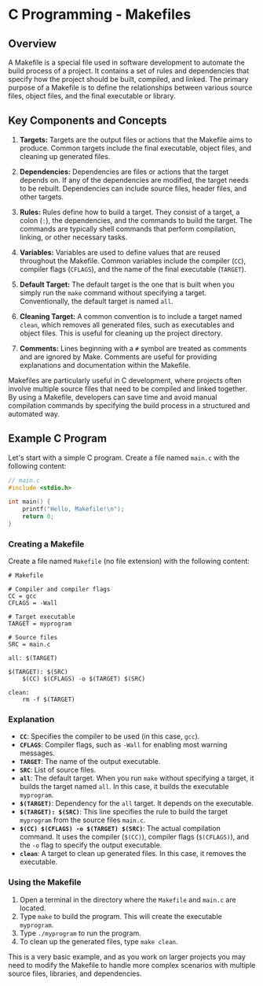 # C Programming - Makefiles

## Overview
A Makefile is a special file used in software development to automate the build process of a project. It contains a set of rules and dependencies that specify how the project should be built, compiled, and linked. The primary purpose of a Makefile is to define the relationships between various source files, object files, and the final executable or library.

## Key Components and Concepts

1. **Targets:** Targets are the output files or actions that the Makefile aims to produce. Common targets include the final executable, object files, and cleaning up generated files.

2. **Dependencies:** Dependencies are files or actions that the target depends on. If any of the dependencies are modified, the target needs to be rebuilt. Dependencies can include source files, header files, and other targets.

3. **Rules:** Rules define how to build a target. They consist of a target, a colon (`:`), the dependencies, and the commands to build the target. The commands are typically shell commands that perform compilation, linking, or other necessary tasks.

4. **Variables:** Variables are used to define values that are reused throughout the Makefile. Common variables include the compiler (`CC`), compiler flags (`CFLAGS`), and the name of the final executable (`TARGET`).

5. **Default Target:** The default target is the one that is built when you simply run the `make` command without specifying a target. Conventionally, the default target is named `all`.

6. **Cleaning Target:** A common convention is to include a target named `clean`, which removes all generated files, such as executables and object files. This is useful for cleaning up the project directory.

7. **Comments:** Lines beginning with a `#` symbol are treated as comments and are ignored by Make. Comments are useful for providing explanations and documentation within the Makefile.

Makefiles are particularly useful in C development, where projects often involve multiple source files that need to be compiled and linked together. By using a Makefile, developers can save time and avoid manual compilation commands by specifying the build process in a structured and automated way.

## Example C Program

Let's start with a simple C program. Create a file named `main.c` with the following content:

```c
// main.c
#include <stdio.h>

int main() {
    printf("Hello, Makefile!\n");
    return 0;
}
```

### Creating a Makefile

Create a file named `Makefile` (no file extension) with the following content:

```make
# Makefile

# Compiler and compiler flags
CC = gcc
CFLAGS = -Wall

# Target executable
TARGET = myprogram

# Source files
SRC = main.c

all: $(TARGET)

$(TARGET): $(SRC)
    $(CC) $(CFLAGS) -o $(TARGET) $(SRC)

clean:
    rm -f $(TARGET)
```

### Explanation

- **`CC`**: Specifies the compiler to be used (in this case, `gcc`).
- **`CFLAGS`**: Compiler flags, such as `-Wall` for enabling most warning messages.
- **`TARGET`**: The name of the output executable.
- **`SRC`**: List of source files.
- **`all`**: The default target. When you run `make` without specifying a target, it builds the target named `all`. In this case, it builds the executable `myprogram`.
- **`$(TARGET)`**: Dependency for the `all` target. It depends on the executable.
- **`$(TARGET): $(SRC)`**: This line specifies the rule to build the target `myprogram` from the source files `main.c`.
- **`$(CC) $(CFLAGS) -o $(TARGET) $(SRC)`**: The actual compilation command. It uses the compiler (`$(CC)`), compiler flags (`$(CFLAGS)`), and the `-o` flag to specify the output executable.
- **`clean`**: A target to clean up generated files. In this case, it removes the executable.

### Using the Makefile

1. Open a terminal in the directory where the `Makefile` and `main.c` are located.
2. Type `make` to build the program. This will create the executable `myprogram`.
3. Type `./myprogram` to run the program.
4. To clean up the generated files, type `make clean`.

This is a very basic example, and as you work on larger projects you may need to modify the Makefile to handle more complex scenarios with multiple source files, libraries, and dependencies.